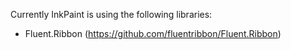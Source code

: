 Currently InkPaint is using the following libraries:

 - Fluent.Ribbon (https://github.com/fluentribbon/Fluent.Ribbon)
